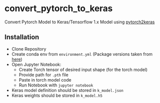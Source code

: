 # convert_pytorch_to_keras
Convert Pytorch Model to Keras/Tensorflow 1.x Model using [pytorch2keras](https://github.com/nerox8664/pytorch2keras)

## Installation
- Clone Repository
- Create conda env from `environment.yml` (Package versions taken from [here](https://github.com/nerox8664/pytorch2keras/issues/118))
- Open Jupyter Notebook:
  - Create Torch tensor of desired input shape (for the torch model)
  - Provide path for `.pth` file
  - Paste in torch model code
  - Run Notebook with `jupyter notebook`
- Keras model definition should be stored in `k_model.json`
- Keras weights should be stored in `k_model.h5`